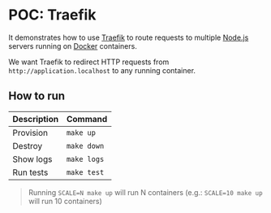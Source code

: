 # POC: Traefik

It demonstrates how to use [Traefik](https://github.com/containous/traefik) to route requests to multiple [Node.js](https://nodejs.org) servers running on [Docker](https://github.com/docker) containers.

We want Traefik to redirect HTTP requests from `http://application.localhost` to any running container.

## How to run

| Description | Command |
| :--- | :--- |
| Provision | `make up` |
| Destroy | `make down` |
| Show logs | `make logs` |
| Run tests | `make test` |

> Running `SCALE=N make up` will run N containers (e.g.: `SCALE=10 make up` will run 10 containers)

